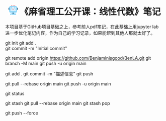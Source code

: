 <p align="center">
<h1 align="center"> <img src="./imgs/icon/ai.png" width="30" /> 《麻省理工公开课：线性代数》笔记</h1>


本项目基于GitHub项目基础之上，参考前人pdf笔记，在此基础上用jupyter lab 进一步优化笔记内容，作为自己的学习记录，如果能帮到其他人那就太好了。




git init
git add .  
git commit -m "Initial commit"

git remote add origin https://github.com/Benjaminisgood/BenLA.git
git branch -M main
git push -u origin main

git add .
git commit -m "描述信息"
git push

git pull --rebase origin main git push -u origin main  

git status

git stash
git pull --rebase origin main
git stash pop

git push --force